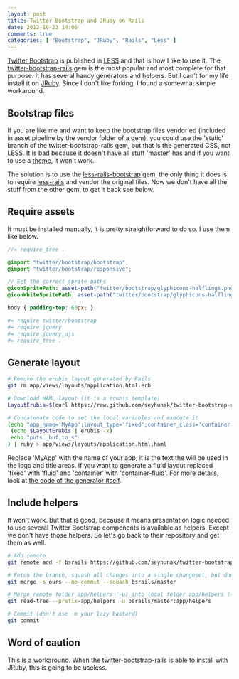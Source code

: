 ```yaml
---
layout: post
title: Twitter Bootstrap and JRuby on Rails
date: 2012-10-23 14:06
comments: true
categories: [ "Bootstrap", "JRuby", "Rails", "Less" ]
---
```


[Twitter Bootstrap](http://twitter.github.com/bootstrap/) is published in [LESS](http://lesscss.org/) and that is how I like to use it. The [twitter-bootstrap-rails](https://github.com/seyhunak/twitter-bootstrap-rails) gem is the most popular and most complete for that purpose. It has several handy generators and helpers. But I can't for my life install it on [JRuby](http://jruby.org/). Since I don't like forking, I found a somewhat simple workaround.

<!--more-->

## Bootstrap files

If you are like me and want to keep the bootstrap files vendor'ed (included in asset pipeline by the vendor folder of a gem), you could use the 'static' branch of the twitter-bootstrap-rails gem, but that is the generated CSS, not LESS. It is bad because it doesn't have all stuff 'master' has and if you want to use a [theme](http://bootswatch.com/), it won't work.

The solution is to use the [less-rails-bootstrap](https://github.com/metaskills/less-rails-bootstrap) gem, the only thing it does is to require [less-rails](https://github.com/metaskills/less-rails) and vendor the original files. Now we don't have all the stuff from the other gem, to get it back see below.

## Require assets

It must be installed manually, it is pretty straightforward to do so. I use them like below.

``` scss app/assets/stylesheets/application.css.less
//= require_tree .
```

``` scss app/assets/stylesheets/bootstrap_and_overrides.css.less
@import "twitter/bootstrap/bootstrap";
@import "twitter/bootstrap/responsive";

// Set the correct sprite paths
@iconSpritePath: asset-path("twitter/bootstrap/glyphicons-halflings.png");
@iconWhiteSpritePath: asset-path("twitter/bootstrap/glyphicons-halflings-white.png");

body { padding-top: 60px; }
```

``` coffeescript app/assets/javascripts/application.js.coffee
#= require twitter/bootstrap
#= require jquery
#= require jquery_ujs
#= require_tree .
```

## Generate layout

``` bash
# Remove the erubis layout generated by Rails
git rm app/views/layouts/application.html.erb

# Download HAML layout (it is a erubis template)
LayoutErubis=$(curl https://raw.github.com/seyhunak/twitter-bootstrap-rails/master/lib/generators/bootstrap/layout/templates/layout.html.haml)

# Concatenate code to set the local variables and execute it
(echo "app_name='MyApp';layout_type='fixed';container_class='container'"
 (echo $LayoutErubis | erubis -x)
 echo "puts _buf.to_s"
) | ruby > app/views/layouts/application.html.haml
```

Replace 'MyApp' with the name of your app, it is the text the will be used in the logo and title areas. If you want to generate a fluid layout replaced 'fixed' with 'fluid' and 'container' with 'container-fluid'. For more details, look at [the code of the generator itself](https://github.com/seyhunak/twitter-bootstrap-rails/blob/master/lib/generators/bootstrap/layout/layout_generator.rb).

## Include helpers

It won't work. But that is good, because it means presentation logic needed to use several Twitter Bootstrap components is available as helpers. Except we don't have those helpers. So let's go back to their repository and get them as well.

``` bash
# Add remote
git remote add -f bsrails https://github.com/seyhunak/twitter-bootstrap-rails

# Fetch the branch, squash all changes into a single changeset, but don't commit
git merge -s ours --no-commit --squash bsrails/master

# Merge remote folder app/helpers (-u) into local folder app/helpers (--prefix)
git read-tree --prefix=app/helpers -u bsrails/master:app/helpers

# Commit (don't use -m your lazy bastard)
git commit
```

## Word of caution

This is a workaround. When the twitter-bootstrap-rails is able to install with JRuby, this is going to be useless.